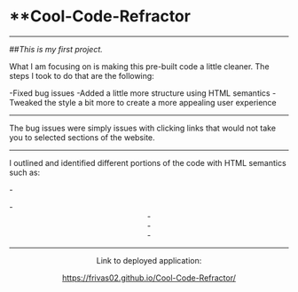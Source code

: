 # **Cool-Code-Refractor

---

##_This is my first project._

What I am focusing on is making this pre-built code a little cleaner. The steps I took to do that are the following:

-Fixed bug issues
-Added a little more structure using HTML semantics
-Tweaked the style a bit more to create a more appealing user experience

---

The bug issues were simply issues with clicking links that would not take you to selected sections of the website.

---

I outlined and identified different portions of the code with HTML semantics such as:

-<nav>
-<header>
-<footer>
-<article>
-<section>

---

Link to deployed application:

https://frivas02.github.io/Cool-Code-Refractor/

